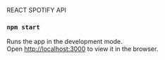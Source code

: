 REACT SPOTIFY API
### `npm start`

Runs the app in the development mode.<br>
Open [http://localhost:3000](http://localhost:3000) to view it in the browser.
